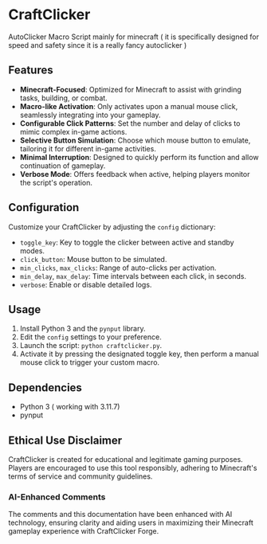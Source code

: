 # CraftClicker
AutoClicker Macro Script mainly for minecraft ( it is specifically designed for speed and safety since it is a really fancy autoclicker )
## Features
- **Minecraft-Focused**: Optimized for Minecraft to assist with grinding tasks, building, or combat.
- **Macro-like Activation**: Only activates upon a manual mouse click, seamlessly integrating into your gameplay.
- **Configurable Click Patterns**: Set the number and delay of clicks to mimic complex in-game actions.
- **Selective Button Simulation**: Choose which mouse button to emulate, tailoring it for different in-game activities.
- **Minimal Interruption**: Designed to quickly perform its function and allow continuation of gameplay.
- **Verbose Mode**: Offers feedback when active, helping players monitor the script's operation.

## Configuration
Customize your CraftClicker by adjusting the `config` dictionary:

- `toggle_key`: Key to toggle the clicker between active and standby modes.
- `click_button`: Mouse button to be simulated.
- `min_clicks`, `max_clicks`: Range of auto-clicks per activation.
- `min_delay`, `max_delay`: Time intervals between each click, in seconds.
- `verbose`: Enable or disable detailed logs.

## Usage
1. Install Python 3 and the `pynput` library.
2. Edit the `config` settings to your preference.
3. Launch the script: `python craftclicker.py`.
4. Activate it by pressing the designated toggle key, then perform a manual mouse click to trigger your custom macro.

## Dependencies
- Python 3 ( working with 3.11.7)
- pynput

## Ethical Use Disclaimer
CraftClicker is created for educational and legitimate gaming purposes. Players are encouraged to use this tool responsibly, adhering to Minecraft's terms of service and community guidelines.

### AI-Enhanced Comments
The comments and this documentation have been enhanced with AI technology, ensuring clarity and aiding users in maximizing their Minecraft gameplay experience with CraftClicker Forge.
